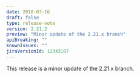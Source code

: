 ```yaml
---
date: 2018-07-16
draft: false 
type: release-note
version: 2.21.2
preview: "Minor update of the 2.21.x branch"
apiBreaking: ""
knownIssues: ""
jiraVersionId: 12343107
---
```


This release is a minor update of the 2.21.x branch.
